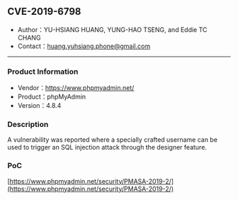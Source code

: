 ## CVE-2019-6798

- Author：YU-HSIANG HUANG, YUNG-HAO TSENG, and Eddie TC CHANG
- Contact：huang.yuhsiang.phone@gmail.com

---

### Product Information

- Vendor：https://www.phpmyadmin.net/
- Product：phpMyAdmin
- Version：4.8.4

### Description

A vulnerability was reported where a specially crafted username can be used to trigger an SQL injection attack through the designer feature.

### PoC

[https://www.phpmyadmin.net/security/PMASA-2019-2/](https://www.phpmyadmin.net/security/PMASA-2019-2/)
